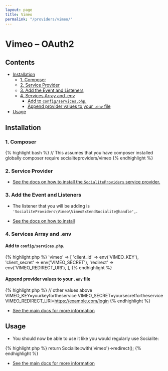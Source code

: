 ```yaml
---
layout: page
title: Vimeo
permalink: "/providers/vimeo/"
---
```

# Vimeo – OAuth2

## Contents

- [Installation](#installation)
  - [1. Composer](#1-composer)
  - [2. Service Provider](#2-service-provider)
  - [3. Add the Event and Listeners](#3-add-the-event-and-listeners)
  - [4. Services Array and .env](#4-services-array-and-env)
    - [Add to `config/services.php`.](#add-to-configservicesphp)
    - [Append provider values to your `.env` file](#append-provider-values-to-your-env-file)
- [Usage](#usage)


## Installation

### 1. Composer

{% highlight bash %}
// This assumes that you have composer installed globally
composer require socialiteproviders/vimeo
{% endhighlight %}

### 2. Service Provider

* [See the docs on how to install the `SocialiteProviders` service provider.](https://github.com/SocialiteProviders/Manager#2-service-provider)


### 3. Add the Event and Listeners

* The listener that you will be adding is `'SocialiteProviders\Vimeo\VimeoExtendSocialite@handle',`.

* [See the docs on how to install](https://github.com/SocialiteProviders/Manager#3-add-the-event-and-listeners)

### 4. Services Array and .env

#### Add to `config/services.php`.

{% highlight php %}
'vimeo' => [
    'client_id' => env('VIMEO_KEY'),
    'client_secret' => env('VIMEO_SECRET'),
    'redirect' => env('VIMEO_REDIRECT_URI'),
],
{% endhighlight %}

#### Append provider values to your `.env` file

{% highlight php %}
// other values above
VIMEO_KEY=yourkeyfortheservice
VIMEO_SECRET=yoursecretfortheservice
VIMEO_REDIRECT_URI=https://example.com/login
{% endhighlight %}

* [See the main docs for more information](https://github.com/SocialiteProviders/Manager#4-services-array-and-env)


## Usage

* You should now be able to use it like you would regularly use Socialite:

{% highlight php %}
return Socialite::with('vimeo')->redirect();
{% endhighlight %}

* [See the main docs for more information](https://github.com/SocialiteProviders/Manager#usage)
